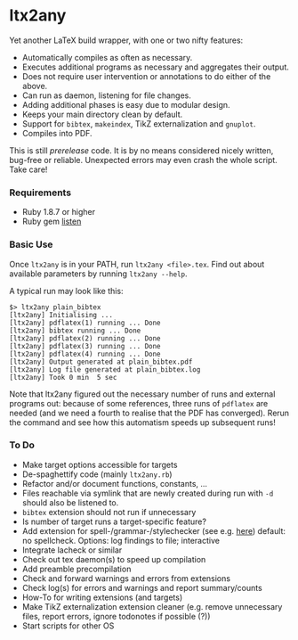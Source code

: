 ltx2any
=======

Yet another LaTeX build wrapper, with one or two nifty features:

 * Automatically compiles as often as necessary.
 * Executes additional programs as necessary and aggregates their output.
 * Does not require user intervention or annotations to do either of the above.
 * Can run as daemon, listening for file changes.
 * Adding additional phases is easy due to modular design.
 * Keeps your main directory clean by default.
 * Support for `bibtex`, `makeindex`, TikZ externalization and `gnuplot`.
 * Compiles into PDF.

This is still *prerelease* code. It is by no means considered nicely written, 
bug-free or reliable. Unexpected errors may even crash the whole script. Take care!

### Requirements ###

 * Ruby 1.8.7 or higher
 * Ruby gem [listen](https://github.com/guard/listen)

### Basic Use ###

Once `ltx2any` is in your PATH, run `ltx2any <file>.tex`. Find out about available parameters by running `ltx2any --help`.

A typical run may look like this:

```
$> ltx2any plain_bibtex
[ltx2any] Initialising ...
[ltx2any] pdflatex(1) running ... Done
[ltx2any] bibtex running ... Done
[ltx2any] pdflatex(2) running ... Done
[ltx2any] pdflatex(3) running ... Done
[ltx2any] pdflatex(4) running ... Done
[ltx2any] Output generated at plain_bibtex.pdf
[ltx2any] Log file generated at plain_bibtex.log
[ltx2any] Took 0 min  5 sec
```

Note that ltx2any figured out the necessary number of runs and external programs 
out: because of some references, three runs of `pdflatex` are needed (and we 
need a fourth to realise that the PDF has converged). Rerun the command and see 
how this automatism speeds up subsequent runs!

### To Do ###
 
 * Make target options accessible for targets
 * De-spaghettify code (mainly `ltx2any.rb`)
 * Refactor and/or document functions, constants, ...
 * Files reachable via symlink that are newly created during run with `-d` 
   should also be listened to.
 * `bibtex` extension should not run if unnecessary
 * Is number of target runs a target-specific feature?
 * Add extension for spell-/grammar-/stylechecker (see e.g. [here](http://dsl.org/cookbook/cookbook_15.html)) 
   default: no spellcheck. Options: log findings to file; interactive
 * Integrate lacheck or similar
 * Check out tex daemon(s) to speed up compilation
 * Add preamble precompilation
 * Check and forward warnings and errors from extensions
 * Check log(s) for errors and warnings and report summary/counts
 * How-To for writing extensions (and targets)
 * Make TikZ externalization extension cleaner (e.g. remove unnecessary files, 
   report errors, ignore todonotes if possible (?))
 * Start scripts for other OS
